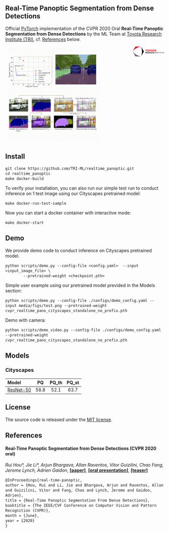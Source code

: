 ## Real-Time Panoptic Segmentation from Dense Detections

Official [PyTorch](https://pytorch.org/) implementation of the CVPR 2020 Oral **Real-Time Panoptic Segmentation from Dense Detections** by the ML Team at [Toyota Research Institute (TRI)](https://www.tri.global/), cf. [References](#references) below.

<a href="https://www.tri.global/" target="_blank">
 <img align="right" src="/media/figs/tri-logo.png" width="20%"/>
</a>

<a href="https://www.youtube.com/watch?v=xrxaRU2g2vo" target="_blank">
<img width="60%" src="/media/figs/panoptic-teaser.gif"/>
</a>

## Install
```
git clone https://github.com/TRI-ML/realtime_panoptic.git
cd realtime_panoptic
make docker-build
```

To verify your installation, you can also run our simple test run to conduct inference on 1 test image using our Cityscapes pretrained model:
```
make docker-run-test-sample
```

Now you can start a docker container with interactive mode:
```
make docker-start
```
## Demo
We provide demo code to conduct inference on Cityscapes pretrained model. 
```
python scripts/demo.py --config-file <config.yaml>  --input <input_image_file> \
        --pretrained-weight <checkpoint.pth>
```
Simple user example using our pretrained model previded in the Models section:
```
python scripts/demo.py --config-file ./configs/demo_config.yaml --input media/figs/test.png --pretrained-weight cvpr_realtime_pano_cityscapes_standalone_no_prefix.pth
```
Demo with camera:
```
python scripts/demo_video.py --config-file ./configs/demo_config.yaml --pretrained-weight cvpr_realtime_pano_cityscapes_standalone_no_prefix.pth
```

## Models
 

### Cityscapes
| Model |  PQ | PQ_th | PQ_st | 
| :--- | :---: | :---: | :---: | 
| [ResNet-50](https://tri-ml-public.s3.amazonaws.com/github/realtime_panoptic/models/cvpr_realtime_pano_cityscapes_standalone_no_prefix.pth) | 58.8 | 52.1| 63.7 |

## License

The source code is released under the [MIT license](LICENSE.md).

## References

#### Real-Time Panoptic Segmentation from Dense Detections (CVPR 2020 oral)
*Rui Hou\*, Jie Li\*, Arjun Bhargava, Allan Raventos, Vitor Guizilini, Chao Fang, Jerome Lynch, Adrien Gaidon*, [**[paper]**](https://arxiv.org/abs/1912.01202), [**[oral presentation]**](https://www.youtube.com/watch?v=xrxaRU2g2vo), [**[teaser]**](https://www.youtube.com/watch?v=_N4kGJEg-rM)
```
@InProceedings{real-time-panoptic,
author = {Hou, Rui and Li, Jie and Bhargava, Arjun and Raventos, Allan and Guizilini, Vitor and Fang, Chao and Lynch, Jerome and Gaidon, Adrien},
title = {Real-Time Panoptic Segmentation From Dense Detections},
booktitle = {The IEEE/CVF Conference on Computer Vision and Pattern Recognition (CVPR)},
month = {June},
year = {2020}
}
```
